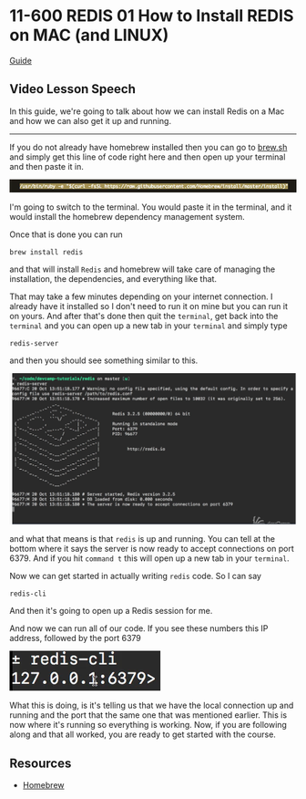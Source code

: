 # 11-600    REDIS 01    How to Install REDIS on MAC (and LINUX)

[Guide](https://devcamp.com/pt-full-stack-development-javascript-python-react/guide/how-to-install-redis-run-redis-cli-mac)

## Video Lesson Speech

In this guide, we're going to talk about how we can install Redis on a Mac and how we can also get it up and running. 

---

If you do not already have homebrew installed then you can go to [brew.sh](brew.sh) and simply get this line of code right here and then open up your terminal and then paste it in. 

![large](./11-600_IMG1.png)

I'm going to switch to the terminal. You would paste it in the terminal, and it would install the homebrew dependency management system. 

Once that is done you can run 

```terminal
brew install redis
```
and that will install `Redis` and homebrew will take care of managing the installation, the dependencies, and everything like that. 

That may take a few minutes depending on your internet connection. I already have it installed so I don't need to run it on mine but you can run it on yours. And after that's done then quit the `terminal`, get back into the `terminal` and you can open up a new tab in your `terminal` and simply type 

```terminal
redis-server
```
and then you should see something similar to this.

![large](./11-600_IMG2.png)

and what that means is that `redis` is up and running. You can tell at the bottom where it says the server is now ready to accept connections on port 6379. And if you hit `command t` this will open up a new tab in your `terminal`. 

Now we can get started in actually writing `redis` code. So I can say 

```terminal
redis-cli
```
And then it's going to open up a Redis session for me.

And now we can run all of our code. If you see these numbers this IP address, followed by the port 6379

![large](./11-600_IMG3.png)

What this is doing, is it's telling us that we have the local connection up and running and the port that the same one that was mentioned earlier. This is now where it's running so everything is working. Now, if you are following along and that all worked, you are ready to get started with the course.



## Resources

- [Homebrew](https://brew.sh/)
